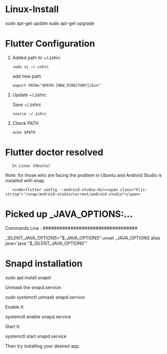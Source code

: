 # Linux-Install
  sudo apt-get update
  sudo apt-get upgrade


# Flutter Configuration

<ol>
<li><p>Added path to ~/.zshrc  </p>

<p><code>sudo vi ~/.zshrc</code></p>

<p>add new path </p>

<pre class="lang-sh s-code-block hljs bash"><code><span class="hljs-built_in">export</span> PATH=<span class="hljs-string">"<span class="hljs-variable">$PATH</span>:[NEW_DIRECTORY]/bin"</span>
</code></pre></li>
<li><p>Update ~/.zshrc </p>

<p>Save ~/.zshrc  </p>

<p><code>source ~/.zshrc</code></p></li>
<li><p>Check PATH</p>

<p><code>echo $PATH</code></p></li>
</ol>


# Flutter doctor resolved
       
       In Linux (Ubuntu)

Note: for those who are facing the problem in Ubuntu and Android Studio is installed with snap:
       
       <code>flutter config --android-studio-dir=<span class="hljs-string">"/snap/android-studio/current/android-studio"</span>
</code>


# Picked up _JAVA_OPTIONS:...

Commands Line :
##################################

_SILENT_JAVA_OPTIONS="$_JAVA_OPTIONS"
unset _JAVA_OPTIONS
alias java='java "$_SILENT_JAVA_OPTIONS"'


# Snapd installation 
sudo apt install snapd   


  Unmask the snapd.service:

sudo systemctl unmask snapd.service

  Enable it:

systemctl enable snapd.service

  Start it:

systemctl start snapd.service

  Then try installing your desired app.


